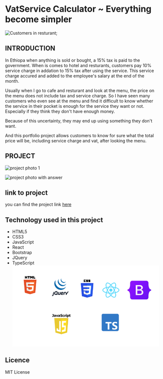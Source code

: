 # VatService Calculator ~ Everything become simpler

![Customers in resturant](./src/img/bg-img-5.png);

## INTRODUCTION

In Ethiopa when anything is sold or bought, a 15% tax is paid
to the government. When is comes to hotel and resturants, customers
pay 10% service charge in addation to 15% tax after using the
service. This service charge accured and added to the employee's
salary at the end of the month.

Usually when I go to cafe and resturant and look at the menu, the
price on the menu does not include tax and service charge. So I
have seen many customers who even see at the menu and find it
difficult to know whether the service in their pocket is enough for
the service they want or not. Especially if they think they don't
have enough money.

Because of this uncertainty, they may end up using something they don't want.

And this portfolio project allows customers to know for sure what
the total price will be, including service charge and vat, after
looking the menu.

## PROJECT

![project photo 1](./src/img/bg-img-6.png)

![project photo with answer](./src/img/bg-img-7.png)

## link to project

you can find the project link [here](https://vat-service-calculator-alx-portfolio.netlify.app)

## Technology used in this project

- HTML5
- CSS3
- JavaScript
- React
- Bootstrap
- JQuery
- TypeScript
  ![technolgy](./src/img/technology.png)

## Licence

MIT License
